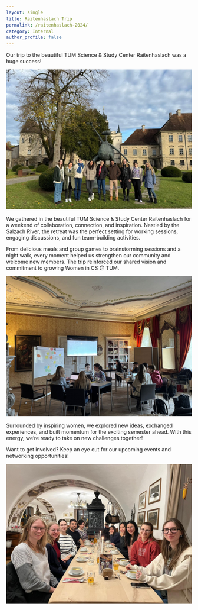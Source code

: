 ```yaml
---
layout: single
title: Raitenhaslach Trip
permalink: /raitenhaslach-2024/
category: Internal
author_profile: false
---
```


Our trip to the beautiful TUM Science & Study Center Raitenhaslach was a huge success! 

![](/assets/images/content-2024/raitenhaslach-2024-1.jpg)

We gathered in the beautiful TUM Science & Study Center Raitenhaslach for a weekend of collaboration, connection, and inspiration. Nestled by the Salzach River, the retreat was the perfect setting for working sessions, engaging discussions, and fun team-building activities.

From delicious meals and group games to brainstorming sessions and a night walk, every moment helped us strengthen our community and welcome new members. The trip reinforced our shared vision and commitment to growing Women in CS @ TUM.

![](/assets/images/content-2024/raitenhaslach-2024-3.jpg)

Surrounded by inspiring women, we explored new ideas, exchanged experiences, and built momentum for the exciting semester ahead. With this energy, we’re ready to take on new challenges together!

Want to get involved? Keep an eye out for our upcoming events and networking opportunities!

![](/assets/images/content-2024/raitenhaslach-2024-2.jpg)